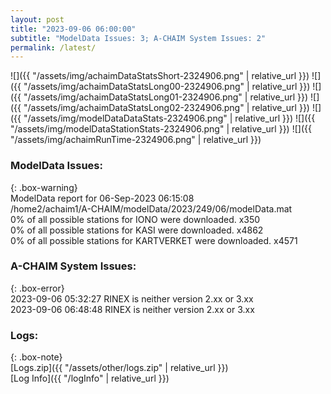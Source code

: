 ```yaml
---
layout: post
title: "2023-09-06 06:00:00"
subtitle: "ModelData Issues: 3; A-CHAIM System Issues: 2"
permalink: /latest/
---
```


![]({{ "/assets/img/achaimDataStatsShort-2324906.png" | relative_url }})
![]({{ "/assets/img/achaimDataStatsLong00-2324906.png" | relative_url }})
![]({{ "/assets/img/achaimDataStatsLong01-2324906.png" | relative_url }})
![]({{ "/assets/img/achaimDataStatsLong02-2324906.png" | relative_url }})
![]({{ "/assets/img/modelDataDataStats-2324906.png" | relative_url }})
![]({{ "/assets/img/modelDataStationStats-2324906.png" | relative_url }})
![]({{ "/assets/img/achaimRunTime-2324906.png" | relative_url }})


### ModelData Issues:  
  
{: .box-warning}  
 ModelData report for 06-Sep-2023 06:15:08   
 /home2/achaim1/A-CHAIM/modelData/2023/249/06/modelData.mat   
 0% of all possible stations for IONO were downloaded. x350   
 0% of all possible stations for KASI were downloaded. x4862   
 0% of all possible stations for KARTVERKET were downloaded. x4571   
  
### A-CHAIM System Issues:  
  
{: .box-error}  
2023-09-06 05:32:27 RINEX is neither version 2.xx or 3.xx  
2023-09-06 06:48:48 RINEX is neither version 2.xx or 3.xx  

### Logs:  
  
{: .box-note}  
[Logs.zip]({{ "/assets/other/logs.zip" | relative_url }})  
[Log Info]({{ "/logInfo" | relative_url }})  
